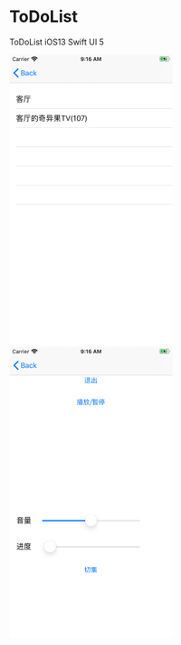 # ToDoList
ToDoList iOS13 Swift UI 5





<img src="https://github.com/BrotherRong/MRDLNA/blob/master/pic/001.png?raw=true" alt="image" style="zoom:50%;" />



<img src="https://github.com/BrotherRong/MRDLNA/blob/master/pic/002.png?raw=true" alt="image" style="zoom:50%;" />








